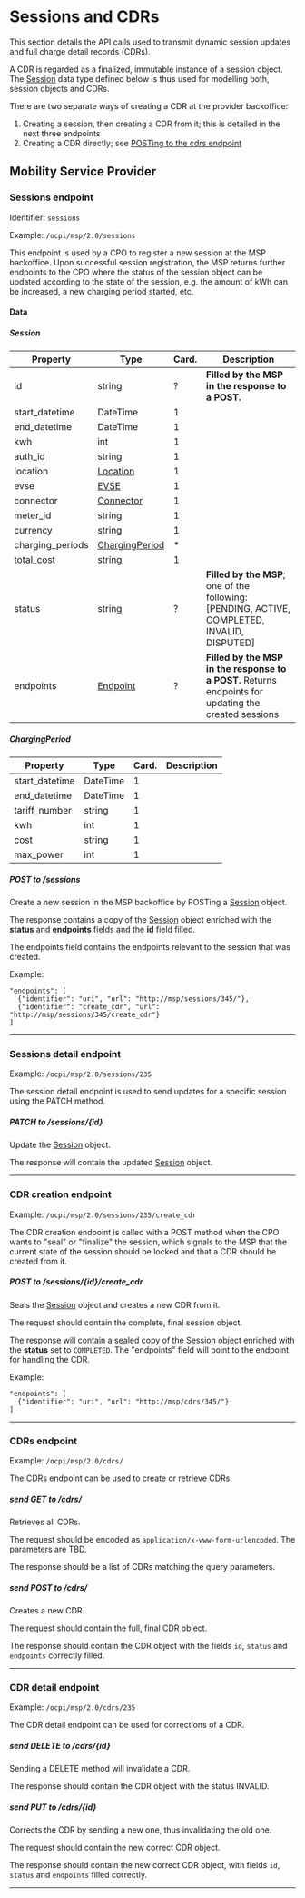 # Sessions and CDRs

This section details the API calls used to transmit dynamic session updates and full charge detail records (CDRs).

A CDR is regarded as a finalized, immutable instance of a session object.
The [Session](#session) data type defined below is thus used for modelling both, session objects and CDRs.

There are two separate ways of creating a CDR at the provider backoffice:

1. Creating a session, then creating a CDR from it; this is detailed in the next three endpoints
2. Creating a CDR directly; see [POSTing to the cdrs endpoint](#cdr-creation-endpoint)

## Mobility Service Provider

### Sessions endpoint

Identifier: `sessions`

Example: `/ocpi/msp/2.0/sessions`

This endpoint is used by a CPO to register a new session at the MSP backoffice. Upon successful session registration,
the MSP returns further endpoints to the CPO where the status of the session object can be updated according to the state of the session,
e.g. the amount of kWh can be increased, a new charging period started, etc.


#### Data

##### Session
| Property  | Type        | Card. | Description                              |
|-----------|-------------|-------|------------------------------------------|
| id                | string            | ?     | **Filled by the MSP in the response to a POST.** |
| start_datetime    | DateTime          | 1     |                 |
| end_datetime      | DateTime          | 1     |                 |
| kwh               | int               | 1     |                 |
| auth_id           | string            | 1     |                 |
| location          | [Location](https://github.com/ocpi/ocpi/blob/master/terminology.md#location-class)          | 1     |                 |
| evse              | [EVSE](https://github.com/ocpi/ocpi/blob/master/terminology.md#evse-objects)              | 1     |                 |
| connector         | [Connector](https://github.com/ocpi/ocpi/blob/master/terminology.md#connector-class)         | 1     |                 |
| meter_id          | string            | 1     |                 |
| currency          | string            | 1     |                 |
| charging_periods  | [ChargingPeriod](#chargingperiod)    | *     |                 |
| total_cost        | string        | 1     |                 |
| status            | string        | ?     | **Filled by the MSP**; one of the following: [PENDING, ACTIVE, COMPLETED, INVALID, DISPUTED] |
| endpoints         | [Endpoint](https://github.com/ocpi/ocpi/blob/master/versions.md#endpoint-class)      | ?     | **Filled by the MSP in the response to a POST.** Returns endpoints for updating the created sessions                |



##### ChargingPeriod
| Property  | Type        | Card. | Description                              |
|-----------|-------------|-------|------------------------------------------|
| start_datetime       | DateTime       | 1     |  |
| end_datetime         | DateTime       | 1     |  |
| tariff_number        | string         | 1     |  |
| kwh                  | int            | 1     |  |
| cost                 | string         | 1     |  |
| max_power            | int            | 1     |  |



##### POST to /sessions
Create a new session in the MSP backoffice by POSTing a [Session](#session) object.

The response contains a copy of the [Session](#session) object enriched with the **status** and **endpoints** fields and the **id** field filled.

The endpoints field contains the endpoints relevant to the session that was created.

Example:
```
"endpoints": [
  {"identifier": "uri", "url": "http://msp/sessions/345/"},
  {"identifier": "create_cdr", "url": "http://msp/sessions/345/create_cdr"}
]
```
---

### Sessions detail endpoint

Example: `/ocpi/msp/2.0/sessions/235`

The session detail endpoint is used to send updates for a specific session using the PATCH method.



##### PATCH to /sessions/{id}
Update the [Session](#session) object.

The response will contain the updated [Session](#session) object.

---

### CDR creation endpoint

Example: `/ocpi/msp/2.0/sessions/235/create_cdr`

The CDR creation endpoint is called with a POST method when the CPO wants to "seal" or "finalize" the session, which
signals to the MSP that the current state of the session should be locked and that a CDR should be created from it.


##### POST to /sessions/{id}/create_cdr
Seals the [Session](#session) object and creates a new CDR from it.

The request should contain the complete, final session object.

The response will contain a sealed copy of the [Session](#session) object enriched with the **status** set to `COMPLETED`.
The "endpoints" field will point to the endpoint for handling the CDR.

Example:
```
"endpoints": [
  {"identifier": "uri", "url": "http://msp/cdrs/345/"}
]
```
---

### CDRs endpoint

Example: `/ocpi/msp/2.0/cdrs/`

The CDRs endpoint can be used to create or retrieve CDRs.

##### send GET to /cdrs/
Retrieves all CDRs.

The request should be encoded as `application/x-www-form-urlencoded`. The parameters are TBD.

The response should be a list of CDRs matching the query parameters.

##### send POST to /cdrs/
Creates a new CDR.

The request should contain the full, final CDR object.

The response should contain the CDR object with the fields `id`, `status` and `endpoints` correctly filled.


---


### CDR detail endpoint

Example: `/ocpi/msp/2.0/cdrs/235`

The CDR detail endpoint can be used for corrections of a CDR.

##### send DELETE to /cdrs/{id}
Sending a DELETE method will invalidate a CDR.

The response should contain the CDR object with the status INVALID.

##### send PUT to /cdrs/{id}
Corrects the CDR by sending a new one, thus invalidating the old one.

The request should contain the new correct CDR object.

The response should contain the new correct CDR object, with fields `id`, `status` and `endpoints` filled correctly.

---





